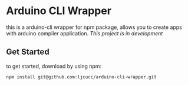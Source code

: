 # Arduino CLI Wrapper
this is a arduino-cli wrapper for npm package, allows you to create apps with arduino compiler application.
*This project is in development*

## Get Started
to get started, download by using npm:
```bash
npm install git@github.com:ljcucc/arduino-cli-wrapper.git
```
